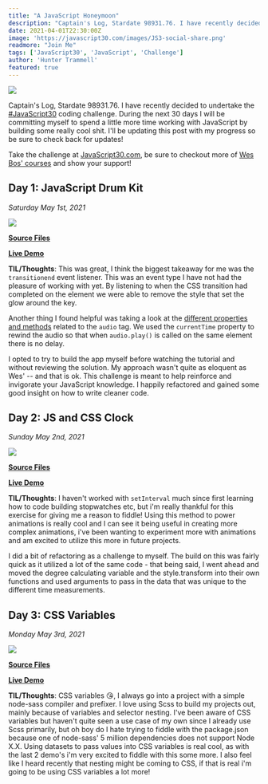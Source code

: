 ```yaml
---
title: "A JavaScript Honeymoon"
description: "Captain's Log, Stardate 98931.76. I have recently decided to undertake the #JavaScript30 coding challenge. During the next 30 days I will be committing myself to spend a little more time working with JavaScript by building some really cool shit. I'll be updating this post with my progress so be sure to check back for updates!"
date: 2021-04-01T22:30:00Z
image: 'https://javascript30.com/images/JS3-social-share.png'
readmore: "Join Me"
tags: ['JavaScript30', 'JavaScript', 'Challenge']
author: 'Hunter Trammell'
featured: true
---
```

![](https://javascript30.com/images/JS3-social-share.png)

Captain's Log, Stardate 98931.76. I have recently decided to undertake the [#JavaScript30](https://JavaScript30.com) coding challenge. During the next 30 days I will be committing myself to spend a little more time working with JavaScript by building some really cool shit. I'll be updating this post with my progress so be sure to check back for updates!

Take the challenge at [JavaScript30.com](https://JavaScript30.com), be sure to checkout more of [Wes Bos' courses](https://wesbos.com/courses) and show your support!

## Day 1: JavaScript Drum Kit
*Saturday May 1st, 2021* 

![](https://raw.githubusercontent.com/huntertrammell/JavaScript30/main/challenges/01_-_JavaScript_Drum_Kit/screenshot.png)

[**Source Files**](https://github.com/huntertrammell/JavaScript30/tree/main/challenges/01_-_JavaScript_Drum_Kit)

[**Live Demo**](https://huntertrammell.github.io/JavaScript30/challenges/01_-_JavaScript_Drum_Kit/)

**TIL/Thoughts**: This was great, I think the biggest takeaway for me was the ```transitionend``` event listener. This was an event type I have not had the pleasure of working with yet. By listening to when the CSS transition had completed on the element we were able to remove the style that set the glow around the key.

Another thing I found helpful was taking a look at the [different properties and methods](https://www.w3schools.com/jsref/dom_obj_audio.asp) related to the ```audio``` tag. We used the ```currentTime``` property to rewind the audio so that when ```audio.play()``` is called on the same element there is no delay.

I opted to try to build the app myself before watching the tutorial and without reviewing the solution. My approach wasn't quite as eloquent as Wes' -- and that is ok. This challenge is meant to help reinforce and invigorate your JavaScript knowledge. I happily refactored and gained some good insight on how to write cleaner code.

## Day 2: JS and CSS Clock
*Sunday May 2nd, 2021* 

![](https://huntertrammell.github.io/JavaScript30/challenges/02_-_JS_and_CSS_Clock/screenshot.png)

[**Source Files**](https://github.com/huntertrammell/JavaScript30/tree/main/challenges/02_-_JS_and_CSS_Clock)

[**Live Demo**](https://huntertrammell.github.io/JavaScript30/challenges/02_-_JS_and_CSS_Clock/)

**TIL/Thoughts**: I haven't worked with ```setInterval``` much since first learning how to code building stopwatches etc, but i'm really thankful for this exercise for giving me a reason to fiddle! Using this method to power animations is really cool and I can see it being useful in creating more complex animations, i've been wanting to experiment more with animations and am excited to utilize this more in future projects.

I did a bit of refactoring as a challenge to myself. The build on this was fairly quick as it utilized a lot of the same code - that being said, I went ahead and moved the degree calculating variable and the style.transform into their own functions and used arguments to pass in the data that was unique to the different time measurements. 

## Day 3: CSS Variables
*Monday May 3rd, 2021* 

![](https://huntertrammell.github.io/JavaScript30/challenges/03%20-%20CSS%20Variables/screenshot.png)

[**Source Files**](https://github.com/huntertrammell/JavaScript30/tree/main/challenges/03%20-%20CSS%20Variables)

[**Live Demo**](https://huntertrammell.github.io/JavaScript30/challenges/03%20-%20CSS%20Variables/)

**TIL/Thoughts**: CSS variables 😘, I always go into a project with a simple node-sass compiler and prefixer. I love using Scss to build my projects out, mainly because of variables and selector nesting. I've been aware of CSS variables but haven't quite seen a use case of my own since I already use Scss primarily, but oh boy do I hate trying to fiddle with the package.json because one of node-sass' 5 million dependencies does not support Node X.X. Using datasets to pass values into CSS variables is real cool, as with the last 2 demo's i'm very excited to fiddle with this some more. I also feel like I heard recently that nesting might be coming to CSS, if that is real i'm going to be using CSS variables a lot more!
